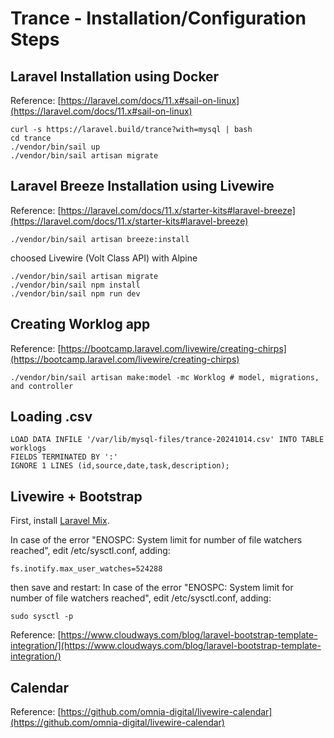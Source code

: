 # Trance - Installation/Configuration Steps

## Laravel Installation using Docker

Reference: [https://laravel.com/docs/11.x#sail-on-linux](https://laravel.com/docs/11.x#sail-on-linux)

```
curl -s https://laravel.build/trance?with=mysql | bash
cd trance
./vendor/bin/sail up
./vendor/bin/sail artisan migrate
```

## Laravel Breeze Installation using Livewire

Reference: [https://laravel.com/docs/11.x/starter-kits#laravel-breeze](https://laravel.com/docs/11.x/starter-kits#laravel-breeze)

```
./vendor/bin/sail artisan breeze:install
```

choosed Livewire (Volt Class API) with Alpine 

```
./vendor/bin/sail artisan migrate
./vendor/bin/sail npm install
./vendor/bin/sail npm run dev
```

## Creating Worklog app

Reference: [https://bootcamp.laravel.com/livewire/creating-chirps](https://bootcamp.laravel.com/livewire/creating-chirps)

```
./vendor/bin/sail artisan make:model -mc Worklog # model, migrations, and controller
```

## Loading .csv

```
LOAD DATA INFILE '/var/lib/mysql-files/trance-20241014.csv' INTO TABLE worklogs
FIELDS TERMINATED BY ':'
IGNORE 1 LINES (id,source,date,task,description);
```

## Livewire + Bootstrap

First, install [Laravel Mix](https://laravel-mix.com/docs/6.0/installation).

In case of the error "ENOSPC: System limit for number of file watchers reached", edit /etc/sysctl.conf, adding:

```
fs.inotify.max_user_watches=524288
```

then save and restart:
In case of the error "ENOSPC: System limit for number of file watchers reached", edit /etc/sysctl.conf, adding:

```
sudo sysctl -p
```

Reference: [https://www.cloudways.com/blog/laravel-bootstrap-template-integration/](https://www.cloudways.com/blog/laravel-bootstrap-template-integration/)

## Calendar

Reference: [https://github.com/omnia-digital/livewire-calendar](https://github.com/omnia-digital/livewire-calendar)